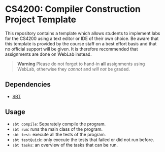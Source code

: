 CS4200: Compiler Construction Project Template
======

This repository contains a template which allows students to implement
labs for the CS4200 using a text editor or IDE of their own choice. Be
aware that this template is provided by the course staff on a best
effort basis and that no official support will be given. It is
therefore recommended that assignments are done on WebLab
instead.

> **Warning**
>  Please do not forget to hand-in **all** assignments using
> WebLab, otherwise they *cannot* and *will not* be graded.

Dependencies
------
- [SBT](https://www.scala-sbt.org/)

Usage
------
- `sbt compile`: Separately compile the program.
- `sbt run`: runs the main class of the program.
- `sbt test`: execute all the tests of the program.
- `sbt testQuick`: only execute the tests that failed or did not run
  before.
- `sbt tasks`: an overview of the tasks that can be run.


